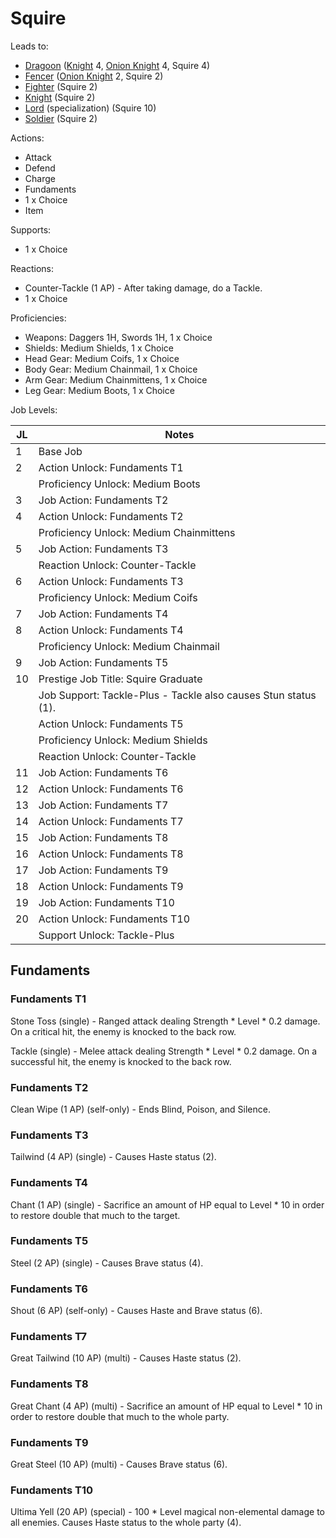 # Squire

Leads to:

- [Dragoon](/Jobs/JobDetails/Dragoon.md) ([Knight](/Jobs/JobDetails/Knight.md) 4, [Onion Knight](/Jobs/JobDetails/OnionKnight.md) 4, Squire 4)
- [Fencer](/Jobs/JobDetails/Fencer.md) ([Onion Knight](/Jobs/JobDetails/OnionKnight.md) 2, Squire 2)
- [Fighter](/Jobs/JobDetails/Fighter.md) (Squire 2)
- [Knight](/Jobs/JobDetails/Knight.md) (Squire 2)
- [Lord](/Jobs/JobDetails/Lord.md) (specialization) (Squire 10)
- [Soldier](/Jobs/JobDetails/Soldier.md) (Squire 2)

Actions:

- Attack
- Defend
- Charge
- Fundaments
- 1 x Choice
- Item

Supports:

- 1 x Choice

Reactions:

- Counter-Tackle (1 AP) - After taking damage, do a Tackle.
- 1 x Choice

Proficiencies:

- Weapons: Daggers 1H, Swords 1H, 1 x Choice
- Shields: Medium Shields, 1 x Choice
- Head Gear: Medium Coifs, 1 x Choice
- Body Gear: Medium Chainmail, 1 x Choice
- Arm Gear: Medium Chainmittens, 1 x Choice
- Leg Gear: Medium Boots, 1 x Choice

Job Levels:

| JL | Notes |
| --- | --- |
| 1 | Base Job
| 2 | Action Unlock: Fundaments T1
|   | Proficiency Unlock: Medium Boots
| 3 | Job Action: Fundaments T2
| 4 | Action Unlock: Fundaments T2
|   | Proficiency Unlock: Medium Chainmittens
| 5 | Job Action: Fundaments T3
|   | Reaction Unlock: Counter-Tackle
| 6 | Action Unlock: Fundaments T3
|   | Proficiency Unlock: Medium Coifs
| 7 | Job Action: Fundaments T4
| 8 | Action Unlock: Fundaments T4
|   | Proficiency Unlock: Medium Chainmail
| 9 | Job Action: Fundaments T5
| 10 | Prestige Job Title: Squire Graduate
|    | Job Support: Tackle-Plus - Tackle also causes Stun status (1).
|    | Action Unlock: Fundaments T5
|    | Proficiency Unlock: Medium Shields
|    | Reaction Unlock: Counter-Tackle
| 11 | Job Action: Fundaments T6
| 12 | Action Unlock: Fundaments T6
| 13 | Job Action: Fundaments T7
| 14 | Action Unlock: Fundaments T7
| 15 | Job Action: Fundaments T8
| 16 | Action Unlock: Fundaments T8
| 17 | Job Action: Fundaments T9
| 18 | Action Unlock: Fundaments T9
| 19 | Job Action: Fundaments T10
| 20 | Action Unlock: Fundaments T10
|    | Support Unlock: Tackle-Plus

## Fundaments

### Fundaments T1

Stone Toss (single) - Ranged attack dealing Strength * Level * 0.2 damage. On a critical hit, the enemy is knocked to the back row.

Tackle (single) - Melee attack dealing Strength * Level * 0.2 damage. On a successful hit, the enemy is knocked to the back row.

### Fundaments T2

Clean Wipe (1 AP) (self-only) - Ends Blind, Poison, and Silence.

### Fundaments T3

Tailwind (4 AP) (single) - Causes Haste status (2).

### Fundaments T4

Chant (1 AP) (single) - Sacrifice an amount of HP equal to Level * 10 in order to restore double that much to the target.

### Fundaments T5

Steel (2 AP) (single) - Causes Brave status (4).

### Fundaments T6

Shout (6 AP) (self-only) - Causes Haste and Brave status (6).

### Fundaments T7

Great Tailwind (10 AP) (multi) - Causes Haste status (2).

### Fundaments T8

Great Chant (4 AP) (multi) - Sacrifice an amount of HP equal to Level * 10 in order to restore double that much to the whole party.

### Fundaments T9

Great Steel (10 AP) (multi) - Causes Brave status (6).

### Fundaments T10

Ultima Yell (20 AP) (special) - 100 * Level magical non-elemental damage to all enemies. Causes Haste status to the whole party (4).
